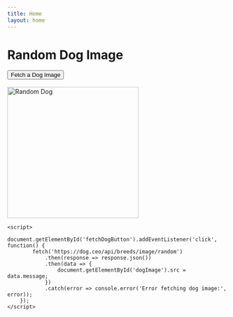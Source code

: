 ```yaml
---
title: Home
layout: home
---
```


<!DOCTYPE html>
<html lang="en">
<head>
    <meta charset="UTF-8">
    <meta name="viewport" content="width=device-width, initial-scale=1.0">
    <title>Random Dog Image</title>
</head>
<body>
    <h1>Random Dog Image</h1>
    <button id="fetchDogButton">Fetch a Dog Image</button>
    <br><br>
    <img id="dogImage" src="" alt="Random Dog" width="300">
    
    <script>
        document.getElementById('fetchDogButton').addEventListener('click', function() {
            fetch('https://dog.ceo/api/breeds/image/random')
                .then(response => response.json())
                .then(data => {
                    document.getElementById('dogImage').src = data.message;
                })
                .catch(error => console.error('Error fetching dog image:', error));
        });
    </script>
</body>
</html>

